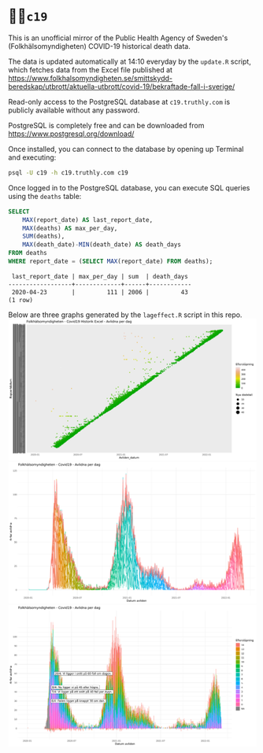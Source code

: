 <h1 id="top">🦠🐘<code>c19</code></h1>

This is an unofficial mirror of the Public Health Agency of Sweden's (Folkhälsomyndigheten) COVID-19 historical death data.

The data is updated automatically at 14:10 everyday by the `update.R` script,
which fetches data from the Excel file published at https://www.folkhalsomyndigheten.se/smittskydd-beredskap/utbrott/aktuella-utbrott/covid-19/bekraftade-fall-i-sverige/

Read-only access to the PostgreSQL database at `c19.truthly.com` is publicly available without any password.

PostgreSQL is completely free and can be downloaded from https://www.postgresql.org/download/

Once installed, you can connect to the database by opening up Terminal and executing:

```sh
psql -U c19 -h c19.truthly.com c19
```

Once logged in to the PostgreSQL database, you can execute SQL queries using the `deaths` table:

```sql
SELECT
    MAX(report_date) AS last_report_date,
    MAX(deaths) AS max_per_day,
    SUM(deaths),
    MAX(death_date)-MIN(death_date) AS death_days
FROM deaths
WHERE report_date = (SELECT MAX(report_date) FROM deaths);
```

```
 last_report_date | max_per_day | sum  | death_days
------------------+-------------+------+------------
 2020-04-23       |         111 | 2006 |         43
(1 row)
```

Below are three graphs generated by the `lageffect.R` script in this repo.
![GraphA](https://github.com/truthly/c19/blob/master/graphs/2022-03-11a.png?raw=true "GraphA")
![GraphB](https://github.com/truthly/c19/blob/master/graphs/2022-03-11b.png?raw=true "GraphB")
![GraphC](https://github.com/truthly/c19/blob/master/graphs/2022-03-11c.png?raw=true "GraphC")
